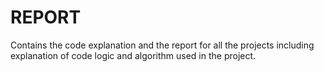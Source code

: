 # REPORT

Contains the code explanation and the report for all the projects including explanation of code logic and algorithm used in the project.
